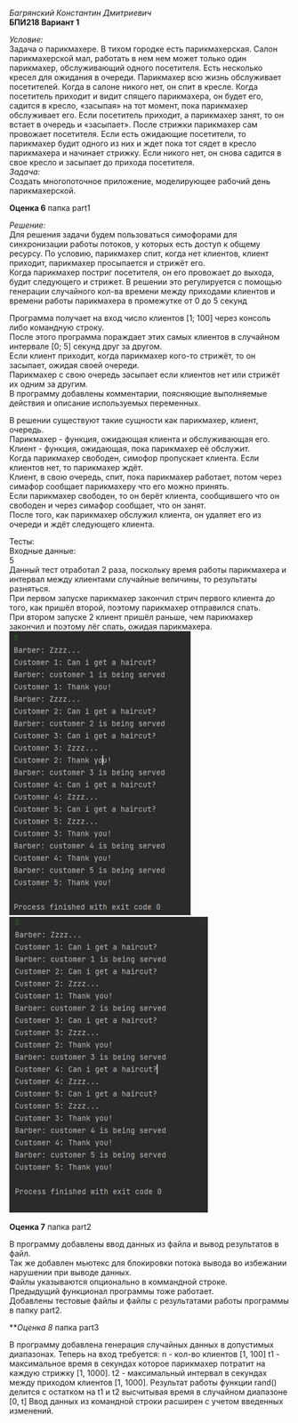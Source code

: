 *Багрянский Константин Дмитриевич*  
**БПИ218 Вариант 1**

*Условие:*  
Задача о парикмахере. В тихом городке есть парикмахерская. Салон парикмахерской мал, работать в нем нем может только один парикмахер, обслуживающий одного посетителя. Есть несколько кресел для ожидания в очереди. Парикмахер всю жизнь обслуживает посетителей. Когда в салоне никого нет, он спит в кресле. Когда посетитель приходит и видит спящего парикмахера, он будет его, садится в кресло, «засыпая» на тот момент, пока парикмахер обслуживает его. Если посетитель приходит, а парикмахер занят, то он
встает в очередь и «засыпает». После стрижки парикмахер сам провожает посетителя. Если есть ожидающие посетители, то парикмахер будит одного из
них и ждет пока тот сядет в кресло парикмахера и начинает стрижку. Если
никого нет, он снова садится в свое кресло и засыпает до прихода посетителя.  
*Задача:*  
Создать многопоточное приложение, моделирующее рабочий день парикмахерской.  

**Оценка 6** папка part1  

*Решение:*  
Для решения задачи будем пользоваться симофорами для синхронизации работы
потоков, у которых есть доступ к общему ресурсу.
По условию, парикмахер спит, когда нет клиентов, клиент приходит, парикмахер просыпается и стрижёт его.  
Когда парикмахер постриг посетителя, он его провожает до выхода, будит следующего и стрижет.
В решении это регулируется с помощью генерации случайного кол-ва времени между приходами клиентов и времени работы парикмахера в промежутке от 0 до 5 секунд   
  
Программа получает на вход число клиентов [1; 100] через консоль либо командную строку.  
После этого программа пораждает этих самых клиентов в случайном интервале [0; 5] секунд друг за другом.   
Если клиент приходит, когда парикмахер кого-то стрижёт, то он засыпает, ожидая своей очереди.  
Парикмахер с свою очередь засыпает если клиентов нет или стрижёт их одним за другим.  
В программу добавлены комментарии, поясняющие выполняемые действия и описание используемых переменных. 

В решении существуют такие сущности как парикмахер, клиент, очередь.  
Парикмахер - функция, ожидающая клиента и обслуживающая его.  
Клиент - функция, ожидающая, пока парикмахер её обслужит.  
Когда парикмахер свободен, симофор пропускает клиента. Если клиентов нет, то парикмахер ждёт.  
Клиент, в свою очередь, спит, пока парикмахер работает, потом через симафор сообщает парикмахеру что его можно принять.  
Если парикмахер свободен, то он берёт клиента, сообщившего что он свободен и через симафор сообщает, что он занят.  
После того, как парикмахер обслужил клиента, он удаляет его из очереди и ждёт следующего клиента.  

Тесты:  
Входные данные:  
5  
Данный тест отработал 2 раза, поскольку время работы парикмахера и интервал между клиентами случайные величины, то результаты разняться.  
При первом запуске парикмахер закончил стрич первого клиента до того, как пришёл второй, поэтому парикмахер отправился спать.  
При втором запуске 2 клиент пришёл раньше, чем парикмахер закончил и поэтому лёг спать, ожидая парикмахера.  
![alt text](part1/test1.jpg)
![alt text](part1/test2.jpg)


 

**Оценка 7** папка part2  

В программу добавлены ввод данных из файла и вывод результатов в файл.  
Так же добавлен мьютекс для блокировки потока вывода во избежании нарушении при выводе данных.  
Файлы указываются опционально в коммандной строке.  
Предыдущий функционал программы тоже работает.  
Добавлены тестовые файлы и файлы с результатами работы программы в папку part2.  

***Оценка 8* папка part3  

В программу добавлена генерация случайных данных в допустимых диапазонах.
Теперь на вход требуется:
n - кол-во клиентов [1, 100]
t1 - максимальное время в секундах которое парикмахер потратит на каждую стрижку [1, 1000].
t2 - максимальный интервал в секундах между приходом клиентов [1, 1000].
Результат работы функции rand() делится с остатком на t1 и t2 высчитывая время в случайном диапазоне [0, t]
Ввод данных из командной строки расширен с учетом введенных изменений.
